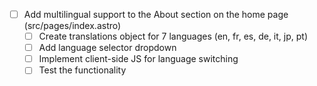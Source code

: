 - [ ] Add multilingual support to the About section on the home page (src/pages/index.astro)
  - [ ] Create translations object for 7 languages (en, fr, es, de, it, jp, pt)
  - [ ] Add language selector dropdown
  - [ ] Implement client-side JS for language switching
  - [ ] Test the functionality
